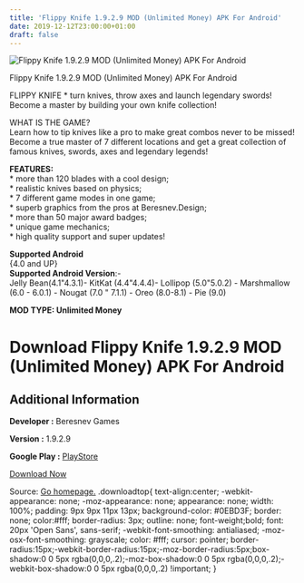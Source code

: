 ```yaml
---
title: 'Flippy Knife 1.9.2.9 MOD (Unlimited Money) APK For Android'
date: 2019-12-12T23:00:00+01:00
draft: false
---
```


![Flippy Knife 1.9.2.9 MOD (Unlimited Money) APK For Android](https://i2.wp.com/apkhome.net/wp-content/uploads/2019/12/Flippy-Knife.png "Flippy Knife 1.9.2.9 MOD (Unlimited Money) APK For Android")

  

Flippy Knife 1.9.2.9 MOD (Unlimited Money) APK For Android

FLIPPY KNIFE \* turn knives, throw axes and launch legendary swords! Become a master by building your own knife collection!

WHAT IS THE GAME?  
Learn how to tip knives like a pro to make great combos never to be missed! Become a true master of 7 different locations and get a great collection of famous knives, swords, axes and legendary legends!

**FEATURES:**  
\* more than 120 blades with a cool design;  
\* realistic knives based on physics;  
\* 7 different game modes in one game;  
\* superb graphics from the pros at Beresnev.Design;  
\* more than 50 major award badges;  
\* unique game mechanics;  
\* high quality support and super updates!

**Supported Android**  
{4.0 and UP}  
**Supported Android Version**:-  
Jelly Bean(4.1"4.3.1)- KitKat (4.4"4.4.4)- Lollipop (5.0"5.0.2) - Marshmallow (6.0 - 6.0.1) - Nougat (7.0 " 7.1.1) - Oreo (8.0-8.1) - Pie (9.0)

**MOD TYPE: Unlimited Money**

Download Flippy Knife 1.9.2.9 MOD (Unlimited Money) APK For Android
===================================================================

Additional Information
----------------------

**Developer :** Beresnev Games

**Version :** 1.9.2.9

**Google Play :** [PlayStore](https://play.google.com/store/apps/details?id=com.BeresnevGames.Knife)

  

[Download Now](https://store4app.co/post/flippy-knife-1-9-2-9-mod-unlimited-money-apk-for-android_1576169449)

  
Source: [Go homepage.](https://store4app.co/post/flippy-knife-1-9-2-9-mod-unlimited-money-apk-for-android_1576169449) .downloadtop{ text-align:center; -webkit-appearance: none; -moz-appearance: none; appearance: none; width: 100%; padding: 9px 9px 11px 13px; background-color: #0EBD3F; border: none; color:#fff; border-radius: 3px; outline: none; font-weight;bold; font: 20px 'Open Sans', sans-serif; -webkit-font-smoothing: antialiased; -moz-osx-font-smoothing: grayscale; color: #fff; cursor: pointer; border-radius:15px;-webkit-border-radius:15px;-moz-border-radius:5px;box-shadow:0 0 5px rgba(0,0,0,.2);-moz-box-shadow:0 0 5px rgba(0,0,0,.2);-webkit-box-shadow:0 0 5px rgba(0,0,0,.2) !important; }